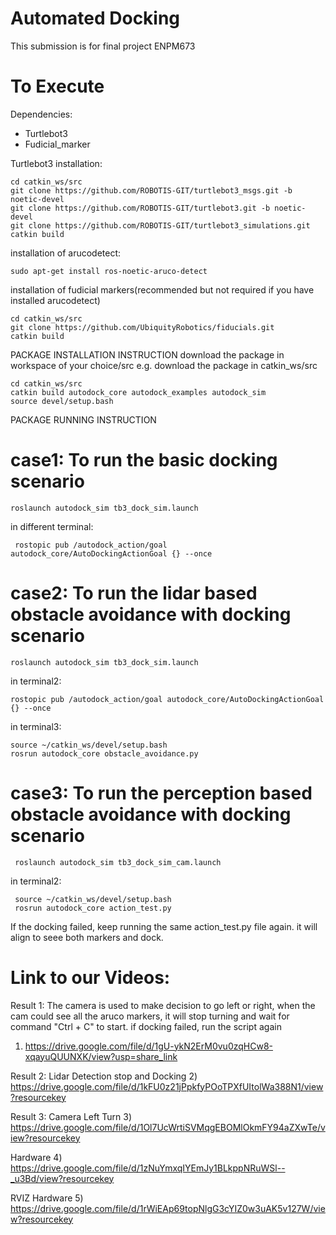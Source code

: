 # Automated Docking
This submission is for final project ENPM673


# To Execute

Dependencies:
- Turtlebot3
- Fudicial_marker

Turtlebot3 installation:
```
cd catkin_ws/src
git clone https://github.com/ROBOTIS-GIT/turtlebot3_msgs.git -b noetic-devel
git clone https://github.com/ROBOTIS-GIT/turtlebot3.git -b noetic-devel
git clone https://github.com/ROBOTIS-GIT/turtlebot3_simulations.git
catkin build
```

installation of arucodetect:
```
sudo apt-get install ros-noetic-aruco-detect
```
installation of fudicial markers(recommended but not required if you have installed arucodetect)
```
cd catkin_ws/src
git clone https://github.com/UbiquityRobotics/fiducials.git
catkin build
```

PACKAGE INSTALLATION INSTRUCTION
download the package in workspace of your choice/src
e.g. download the package in catkin_ws/src
```
cd catkin_ws/src
catkin build autodock_core autodock_examples autodock_sim
source devel/setup.bash
```

PACKAGE RUNNING INSTRUCTION
# case1: To run the basic docking scenario
```
roslaunch autodock_sim tb3_dock_sim.launch
```

in different terminal:
```
 rostopic pub /autodock_action/goal 
autodock_core/AutoDockingActionGoal {} --once
```

# case2: To run the lidar based obstacle avoidance with docking scenario
```
roslaunch autodock_sim tb3_dock_sim.launch
```
in terminal2: 
```
rostopic pub /autodock_action/goal autodock_core/AutoDockingActionGoal {} --once
```
in terminal3: 
```
source ~/catkin_ws/devel/setup.bash 
rosrun autodock_core obstacle_avoidance.py 
```
# case3: To run the perception based obstacle avoidance with docking scenario
```
 roslaunch autodock_sim tb3_dock_sim_cam.launch
 ```
 in terminal2:
 ```
  source ~/catkin_ws/devel/setup.bash 
  rosrun autodock_core action_test.py 
```
If the docking failed, keep running the same action_test.py file again. it will align to seee both markers and dock.

# Link to our Videos:

Result 1: 
The camera is used to make decision to go left or right, when the cam could see all the aruco markers, it will stop turning and wait for command "Ctrl + C" to start. if 
docking failed, run the script again

1) https://drive.google.com/file/d/1gU-ykN2ErM0vu0zqHCw8-xqayuQUUNXK/view?usp=share_link

Result 2: Lidar Detection stop and Docking
2) https://drive.google.com/file/d/1kFU0z21jPpkfyPOoTPXfUItolWa388N1/view?resourcekey

Result 3: Camera Left Turn
3) https://drive.google.com/file/d/1Ol7UcWrtiSVMqgEBOMlOkmFY94aZXwTe/view?resourcekey

Hardware
4) https://drive.google.com/file/d/1zNuYmxqIYEmJy1BLkppNRuWSl--_u3Bd/view?resourcekey

RVIZ Hardware
5) https://drive.google.com/file/d/1rWiEAp69topNlgG3cYIZ0w3uAK5v127W/view?resourcekey

